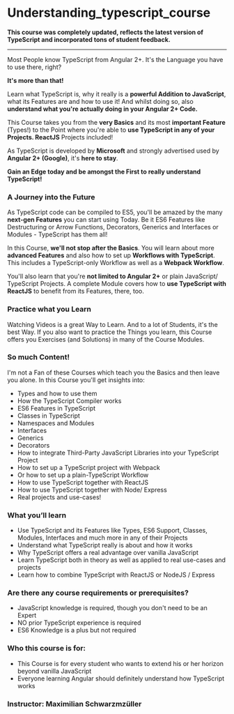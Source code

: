 # Understanding_typescript_course


**This course was completely updated, reflects the latest version of TypeScript and incorporated tons of student feedback.**

---

Most People know TypeScript from Angular 2+. It's the Language you have to use there, right?

**It's more than that!**

Learn what TypeScript is, why it really is a **powerful Addition to JavaScript**, what its Features are and how to use it! And whilst doing so, also **understand what you're actually doing in your Angular 2+ Code.**

This Course takes you from the **very Basics** and its most **important Feature** (Types!) to the Point where you're able to **use TypeScript in any of your Projects. ReactJS** Projects included!

As TypeScript is developed by **Microsoft** and strongly advertised used by **Angular 2+ (Google)**, it's **here to stay**.

**Gain an Edge today and be amongst the First to really understand TypeScript!**

### **A Journey into the Future**

As TypeScript code can be compiled to ES5, you'll be amazed by the many **next-gen Features** you can start using Today. Be it ES6 Features like Destructuring or Arrow Functions, Decorators, Generics and Interfaces or Modules - TypeScript has them all!

In this Course, **we'll not stop after the Basics**. You will learn about more **advanced Features** and also how to set up **Workflows with  TypeScript**. This includes a TypeScript-only Workflow as well as a **Webpack Workflow**.

You'll also learn that you're **not limited to Angular 2+** or plain JavaScript/ TypeScript Projects. A complete Module covers how to **use TypeScript with ReactJS** to benefit from its Features, there, too.

### **Practice what you Learn**

Watching Videos is a great Way to Learn. And to a lot of Students, it's the best Way. If you also want to practice the Things you learn, this Course offers you Exercises (and Solutions) in many of the Course Modules.

### **So much Content!**

I'm not a Fan of these Courses which teach you the Basics and then leave you alone. In this Course you'll get insights into:

- Types and how to use them
- How the TypeScript Compiler works
- ES6 Features in TypeScript
- Classes in TypeScript
- Namespaces and Modules
- Interfaces
- Generics
- Decorators
- How to integrate Third-Party JavaScript Libraries into your TypeScript Project
- How to set up a TypeScript project with Webpack
- Or how to set up a plain-TypeScript Workflow
- How to use TypeScript together with ReactJS
- How to use TypeScript together with Node/ Express
- Real projects and use-cases!

### **What you’ll learn**
- Use TypeScript and its Features like Types, ES6 Support, Classes, Modules, Interfaces and much more in any of their Projects
- Understand what TypeScript really is about and how it works
- Why TypeScript offers a real advantage over vanilla JavaScript
- Learn TypeScript both in theory as well as applied to real use-cases and projects
- Learn how to combine TypeScript with ReactJS or NodeJS / Express
### **Are there any course requirements or prerequisites?**
- JavaScript knowledge is required, though you don't need to be an Expert
- NO prior TypeScript experience is required
- ES6 Knowledge is a plus but not required
### **Who this course is for:**
- This Course is for every student who wants to extend his or her horizon beyond vanilla JavaScript
- Everyone learning Angular should definitely understand how TypeScript works

### **Instructor: Maximilian Schwarzmzüller**